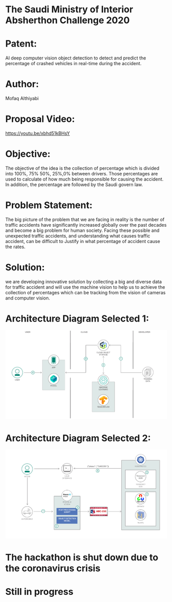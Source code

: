 # The Saudi Ministry of Interior Absherthon Challenge 2020 

# Patent:

AI deep computer vision object detection to detect and predict the percentage of crashed vehicles in real-time during the accident.<br>

# Author: 
Mofaq Althiyabi 

# Proposal Video:

https://youtu.be/xbhd51kBHsY

# Objective:

The objective of the idea is the collection of percentage which is divided into 100%, 75% 50%, 25%,0% between drivers. Those percentages are used to calculate of how much being responsible for causing the accident. In addition, the percentage are followed by the Saudi govern law. 

# Problem Statement: 

The big picture of the problem that we are facing in reality is the number of traffic accidents have significantly increased globally over the past decades and become a big problem for human society. Facing these possible and unexpected traffic accidents, and understanding what causes traffic accident, can be difficult to Justify in what percentage of accident cause the rates. 

# Solution:

we are developing innovative solution by collecting a big and diverse data for traffic accident and will use the machine vision to help us to achieve the collection of percentages which can be tracking from the vision of cameras and computer vision. 

# Architecture Diagram Selected 1: 
![](architecture-diagram.png)

# Architecture Diagram Selected 2: 
![](architecture-diagram1.png)


# The hackathon is shut down due to the coronavirus crisis
# Still in progress
